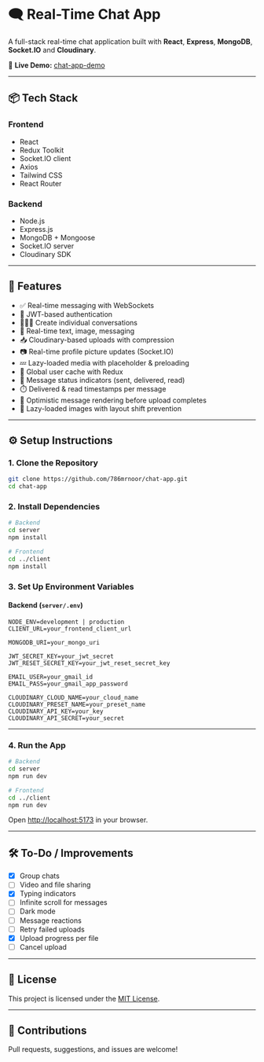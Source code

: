 # 🗨️ Real-Time Chat App

A full-stack real-time chat application built with **React**, **Express**, **MongoDB**, **Socket.IO** and **Cloudinary**.

🚀 **Live Demo:** [chat-app-demo](https://chat-app-s1u6.onrender.com/)

---

## 📦 Tech Stack

### Frontend

- React
- Redux Toolkit
- Socket.IO client
- Axios
- Tailwind CSS
- React Router

### Backend

- Node.js
- Express.js
- MongoDB + Mongoose
- Socket.IO server
- Cloudinary SDK

---

## 🚀 Features

- ✅ Real-time messaging with WebSockets
- 🔐 JWT-based authentication
- 🧑‍🤝‍🧑 Create individual conversations
- 💬 Real-time text, image, messaging
- 📥 Cloudinary-based uploads with compression
- 📷 Real-time profile picture updates (Socket.IO)
- 💤 Lazy-loaded media with placeholder & preloading
- 🧠 Global user cache with Redux
- 💬 Message status indicators (sent, delivered, read)
- ⏱️ Delivered & read timestamps per message
- 🔁 Optimistic message rendering before upload completes
- 🧠 Lazy-loaded images with layout shift prevention

---

## ⚙️ Setup Instructions

### 1. Clone the Repository

```bash
git clone https://github.com/786mrnoor/chat-app.git
cd chat-app
```

### 2. Install Dependencies

```bash
# Backend
cd server
npm install

# Frontend
cd ../client
npm install
```

### 3. Set Up Environment Variables

#### Backend (`server/.env`)

```
NODE_ENV=development | production
CLIENT_URL=your_frontend_client_url

MONGODB_URI=your_mongo_uri

JWT_SECRET_KEY=your_jwt_secret
JWT_RESET_SECRET_KEY=your_jwt_reset_secret_key

EMAIL_USER=your_gmail_id
EMAIL_PASS=your_gmail_app_password

CLOUDINARY_CLOUD_NAME=your_cloud_name
CLOUDINARY_PRESET_NAME=your_preset_name
CLOUDINARY_API_KEY=your_key
CLOUDINARY_API_SECRET=your_secret
```

---

### 4. Run the App

```bash
# Backend
cd server
npm run dev

# Frontend
cd ../client
npm run dev
```

Open [http://localhost:5173](http://localhost:5173) in your browser.

---

<!-- ## 📸 Screenshots

> Add screenshots or a demo video here

--- -->

## 🛠️ To-Do / Improvements

- [x] Group chats
- [ ] Video and file sharing
- [x] Typing indicators
- [ ] Infinite scroll for messages
- [ ] Dark mode
- [ ] Message reactions
- [ ] Retry failed uploads
- [x] Upload progress per file
- [ ] Cancel upload
<!-- - [ ] Push notifications (web) -->

---

## 📄 License

This project is licensed under the [MIT License](LICENSE).

---

## 🙌 Contributions

Pull requests, suggestions, and issues are welcome!
